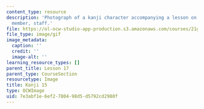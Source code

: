 ```yaml
---
content_type: resource
description: 'Photograph of a kanji character accompanying a lesson on Japanese. Meaning:
  member, staff.'
file: https://ol-ocw-studio-app-production.s3.amazonaws.com/courses/21g-504-japanese-iv-spring-2009/7e3abf1e6ef2780498d5d5792cd2980f_Kanji15.gif
file_type: image/gif
image_metadata:
  caption: ''
  credit: ''
  image-alt: ''
learning_resource_types: []
parent_title: Lesson 17
parent_type: CourseSection
resourcetype: Image
title: Kanji 15
type: OCWImage
uid: 7e3abf1e-6ef2-7804-98d5-d5792cd2980f
---
```

